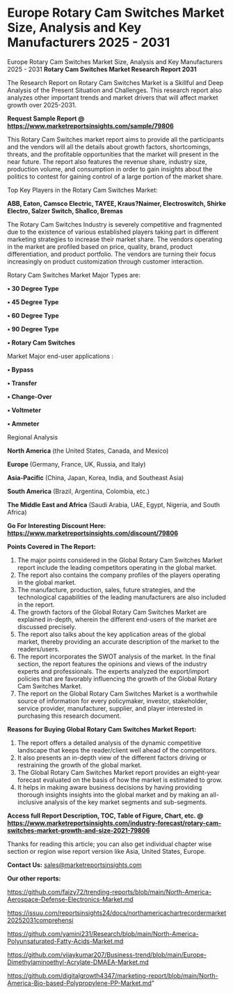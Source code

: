 # Europe Rotary Cam Switches Market Size, Analysis and Key Manufacturers 2025 - 2031
 Europe Rotary Cam Switches Market Size, Analysis and Key Manufacturers 2025 - 2031
<strong>Rotary Cam Switches Market Research Report 2031</strong>

The Research Report on Rotary Cam Switches Market is a Skillful and Deep Analysis of the Present Situation and Challenges. This research report also analyzes other important trends and market drivers that will affect market growth over 2025-2031.

<strong>Request Sample Report @ <a href=https://www.marketreportsinsights.com/sample/79806>https://www.marketreportsinsights.com/sample/79806</a></strong>

This Rotary Cam Switches market report aims to provide all the participants and the vendors will all the details about growth factors, shortcomings, threats, and the profitable opportunities that the market will present in the near future. The report also features the revenue share, industry size, production volume, and consumption in order to gain insights about the politics to contest for gaining control of a large portion of the market share.

Top Key Players in the Rotary Cam Switches Market:

<strong>ABB, Eaton, Camsco Electric, TAYEE, Kraus?Naimer, Electroswitch, Shirke Electro, Salzer Switch, Shallco, Bremas</strong>

The Rotary Cam Switches Industry is severely competitive and fragmented due to the existence of various established players taking part in different marketing strategies to increase their market share. The vendors operating in the market are profiled based on price, quality, brand, product differentiation, and product portfolio. The vendors are turning their focus increasingly on product customization through customer interaction.

Rotary Cam Switches Market Major Types are:

<strong>• 30 Degree Type

• 45 Degree Type

• 60 Degree Type

• 90 Degree Type

• Rotary Cam Switches</strong>

Market Major end-user applications :

<strong>• Bypass

• Transfer

• Change-Over

• Voltmeter

• Ammeter</strong>

Regional Analysis

</u><strong><b>North America</b></strong> (the United States, Canada, and Mexico)

<strong><b>Europe </b></strong>(Germany, France, UK, Russia, and Italy)

<strong><b>Asia-Pacific</b></strong> (China, Japan, Korea, India, and Southeast Asia)

<strong><b>South America</b></strong> (Brazil, Argentina, Colombia, etc.)

<strong><b>The Middle East and Africa</b></strong> (Saudi Arabia, UAE, Egypt, Nigeria, and South Africa)

<strong>Go For Interesting Discount Here: <a href=https://www.marketreportsinsights.com/discount/79806>https://www.marketreportsinsights.com/discount/79806</a></strong>

<strong>Points Covered in The Report:</strong>
<ol>
  <li>The major points considered in the Global Rotary Cam Switches Market report include the leading competitors operating in the global market.</li>
  <li>The report also contains the company profiles of the players operating in the global market.</li>
  <li>The manufacture, production, sales, future strategies, and the technological capabilities of the leading manufacturers are also included in the report.</li>
  <li>The growth factors of the Global Rotary Cam Switches Market are explained in-depth, wherein the different end-users of the market are discussed precisely.</li>
  <li>The report also talks about the key application areas of the global market, thereby providing an accurate description of the market to the readers/users.</li>
  <li>The report incorporates the SWOT analysis of the market. In the final section, the report features the opinions and views of the industry experts and professionals. The experts analyzed the export/import policies that are favorably influencing the growth of the Global Rotary Cam Switches Market.</li>
  <li>The report on the Global Rotary Cam Switches Market is a worthwhile source of information for every policymaker, investor, stakeholder, service provider, manufacturer, supplier, and player interested in purchasing this research document.</li>
</ol>
<strong>Reasons for Buying Global Rotary Cam Switches Market Report:</strong>

<ol>
  <li>The report offers a detailed analysis of the dynamic competitive landscape that keeps the reader/client well ahead of the competitors.</li>
  <li>It also presents an in-depth view of the different factors driving or restraining the growth of the global market.</li>
  <li>The Global Rotary Cam Switches Market report provides an eight-year forecast evaluated on the basis of how the market is estimated to grow.</li>
  <li>It helps in making aware business decisions by having providing thorough insights insights into the global market and by making an all-inclusive analysis of the key market segments and sub-segments.</li>
</ol>
<strong>Access full Report Description, TOC, Table of Figure, Chart, etc. @ <a href=https://www.marketreportsinsights.com/industry-forecast/rotary-cam-switches-market-growth-and-size-2021-79806>https://www.marketreportsinsights.com/industry-forecast/rotary-cam-switches-market-growth-and-size-2021-79806</a></strong>


Thanks for reading this article; you can also get individual chapter wise section or region wise report version like Asia, United States, Europe.

<strong>Contact Us:</strong>
sales@marketreportsinsights.com

<strong>Our other reports:</strong>

<a href=https://github.com/faizy72/trending-reports/blob/main/North-America-Aerospace-Defense-Electronics-Market.md>https://github.com/faizy72/trending-reports/blob/main/North-America-Aerospace-Defense-Electronics-Market.md</a>

<a href=https://issuu.com/reportsinsights24/docs/northamericachartrecordermarket20252031comprehensi>https://issuu.com/reportsinsights24/docs/northamericachartrecordermarket20252031comprehensi</a>

<a href=https://github.com/yamini231/Research/blob/main/North-America-Polyunsaturated-Fatty-Acids-Market.md>https://github.com/yamini231/Research/blob/main/North-America-Polyunsaturated-Fatty-Acids-Market.md</a>

<a href=https://github.com/vijaykumar207/Business-trend/blob/main/Europe-Dimethylaminoethyl-Acrylate-DMAEA-Market.md>https://github.com/vijaykumar207/Business-trend/blob/main/Europe-Dimethylaminoethyl-Acrylate-DMAEA-Market.md</a>

<a href=https://github.com/digitalgrowth4347/marketing-report/blob/main/North-America-Bio-based-Polypropylene-PP-Market.md>https://github.com/digitalgrowth4347/marketing-report/blob/main/North-America-Bio-based-Polypropylene-PP-Market.md</a>"

